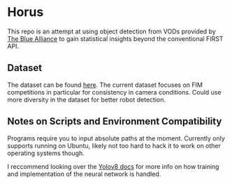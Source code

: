 # Horus

This repo is an attempt at using object detection from VODs provided by [The Blue Alliance](https://www.thebluealliance.com/) to gain statistical insights beyond the conventional FIRST API. 

## Dataset
The dataset can be found [here](https://app.roboflow.com/robotdetect/robot-detect-ckwwl/). The current dataset focuses on FIM competitions in particular for consistency in camera conditions. Could use more diversity in the dataset for better robot detection.


## Notes on Scripts and Environment Compatibility

Programs require you to input absolute paths at the moment. Currently only supports running on Ubuntu, likely not too hard to hack it to work on other operating systems though.

I reccommend looking over the [Yolov8 docs](https://docs.ultralytics.com/) for more info on how training and implementation of the neural network is handled.